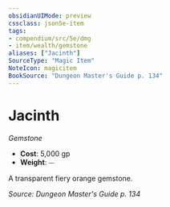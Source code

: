 ```yaml
---
obsidianUIMode: preview
cssclass: json5e-item
tags:
- compendium/src/5e/dmg
- item/wealth/gemstone
aliases: ["Jacinth"]
SourceType: "Magic Item"
NoteIcon: magicitem
BookSource: "Dungeon Master's Guide p. 134"
---
```

# Jacinth
*Gemstone*  

- **Cost**: 5,000 gp
- **Weight**: ⏤

A transparent fiery orange gemstone.

*Source: Dungeon Master's Guide p. 134*